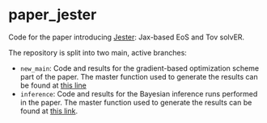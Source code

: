 # paper_jester
Code for the paper introducing [Jester](https://github.com/nuclear-multimessenger-astronomy/jester): Jax-based EoS and Tov solvER. 

The repository is split into two main, active branches:
- `new_main`: Code and results for the gradient-based optimization scheme part of the paper. The master function used to generate the results can be found at [this line](https://github.com/ThibeauWouters/paper_jose/blob/5516f5bc4947ffadce8b793894d157a32b443a02/src/paper_jose/doppelgangers/doppelgangers.py#L1613)
- `inference`: Code and results for the Bayesian inference runs performed in the paper. The master function used to generate the results can be found at [this link](https://github.com/ThibeauWouters/paper_jose/blob/389c3d43ecaa4385fb312145508c9f7226b1ebd6/src/paper_jose/inference/inference.py#L166). 
